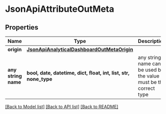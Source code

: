 # JsonApiAttributeOutMeta


## Properties
Name | Type | Description | Notes
------------ | ------------- | ------------- | -------------
**origin** | [**JsonApiAnalyticalDashboardOutMetaOrigin**](JsonApiAnalyticalDashboardOutMetaOrigin.md) |  | [optional] 
**any string name** | **bool, date, datetime, dict, float, int, list, str, none_type** | any string name can be used but the value must be the correct type | [optional]

[[Back to Model list]](../README.md#documentation-for-models) [[Back to API list]](../README.md#documentation-for-api-endpoints) [[Back to README]](../README.md)



